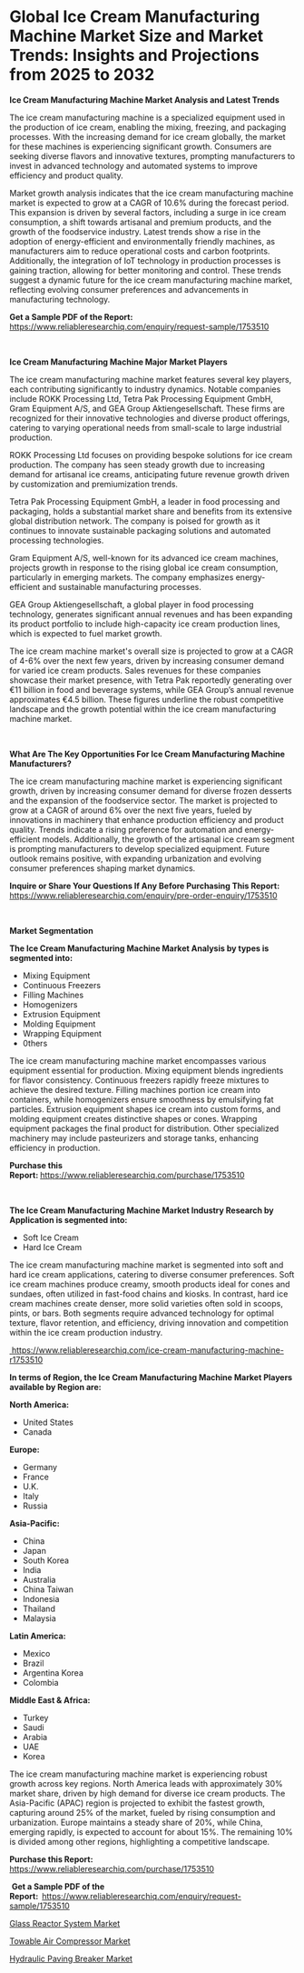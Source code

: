 <p><h1>Global Ice Cream Manufacturing Machine Market Size and Market Trends: Insights and Projections from 2025 to 2032</h1></p><p><strong>Ice Cream Manufacturing Machine Market Analysis and Latest Trends</strong></p>
<p><p>The ice cream manufacturing machine is a specialized equipment used in the production of ice cream, enabling the mixing, freezing, and packaging processes. With the increasing demand for ice cream globally, the market for these machines is experiencing significant growth. Consumers are seeking diverse flavors and innovative textures, prompting manufacturers to invest in advanced technology and automated systems to improve efficiency and product quality.</p><p>Market growth analysis indicates that the ice cream manufacturing machine market is expected to grow at a CAGR of 10.6% during the forecast period. This expansion is driven by several factors, including a surge in ice cream consumption, a shift towards artisanal and premium products, and the growth of the foodservice industry. Latest trends show a rise in the adoption of energy-efficient and environmentally friendly machines, as manufacturers aim to reduce operational costs and carbon footprints. Additionally, the integration of IoT technology in production processes is gaining traction, allowing for better monitoring and control. These trends suggest a dynamic future for the ice cream manufacturing machine market, reflecting evolving consumer preferences and advancements in manufacturing technology.</p></p>
<p><strong>Get a Sample PDF of the Report:&nbsp;</strong> <a href="https://www.reliableresearchiq.com/enquiry/request-sample/1753510?utm_campaign=1088&utm_medium=2&utm_source=Github&utm_content=ia&utm_term=18022025&utm_id=ice-cream-manufacturing-machine">https://www.reliableresearchiq.com/enquiry/request-sample/1753510</a></p>
<p>&nbsp;</p>
<p><strong>Ice Cream Manufacturing Machine Major Market Players</strong></p>
<p><p>The ice cream manufacturing machine market features several key players, each contributing significantly to industry dynamics. Notable companies include ROKK Processing Ltd, Tetra Pak Processing Equipment GmbH, Gram Equipment A/S, and GEA Group Aktiengesellschaft. These firms are recognized for their innovative technologies and diverse product offerings, catering to varying operational needs from small-scale to large industrial production.</p><p>ROKK Processing Ltd focuses on providing bespoke solutions for ice cream production. The company has seen steady growth due to increasing demand for artisanal ice creams, anticipating future revenue growth driven by customization and premiumization trends.</p><p>Tetra Pak Processing Equipment GmbH, a leader in food processing and packaging, holds a substantial market share and benefits from its extensive global distribution network. The company is poised for growth as it continues to innovate sustainable packaging solutions and automated processing technologies. </p><p>Gram Equipment A/S, well-known for its advanced ice cream machines, projects growth in response to the rising global ice cream consumption, particularly in emerging markets. The company emphasizes energy-efficient and sustainable manufacturing processes.</p><p>GEA Group Aktiengesellschaft, a global player in food processing technology, generates significant annual revenues and has been expanding its product portfolio to include high-capacity ice cream production lines, which is expected to fuel market growth.</p><p>The ice cream machine market's overall size is projected to grow at a CAGR of 4-6% over the next few years, driven by increasing consumer demand for varied ice cream products. Sales revenues for these companies showcase their market presence, with Tetra Pak reportedly generating over €11 billion in food and beverage systems, while GEA Group’s annual revenue approximates €4.5 billion. These figures underline the robust competitive landscape and the growth potential within the ice cream manufacturing machine market.</p></p>
<p>&nbsp;</p>
<p><strong>What Are The Key Opportunities For Ice Cream Manufacturing Machine Manufacturers?</strong></p>
<p><p>The ice cream manufacturing machine market is experiencing significant growth, driven by increasing consumer demand for diverse frozen desserts and the expansion of the foodservice sector. The market is projected to grow at a CAGR of around 6% over the next five years, fueled by innovations in machinery that enhance production efficiency and product quality. Trends indicate a rising preference for automation and energy-efficient models. Additionally, the growth of the artisanal ice cream segment is prompting manufacturers to develop specialized equipment. Future outlook remains positive, with expanding urbanization and evolving consumer preferences shaping market dynamics.</p></p>
<p><strong>Inquire or Share Your Questions If Any Before Purchasing This Report:</strong> <a href="https://www.reliableresearchiq.com/enquiry/pre-order-enquiry/1753510?utm_campaign=1088&utm_medium=2&utm_source=Github&utm_content=ia&utm_term=18022025&utm_id=ice-cream-manufacturing-machine">https://www.reliableresearchiq.com/enquiry/pre-order-enquiry/1753510</a></p>
<p>&nbsp;</p>
<p><strong>Market Segmentation</strong></p>
<p><strong>The Ice Cream Manufacturing Machine Market Analysis by types is segmented into:</strong></p>
<p><ul><li>Mixing Equipment</li><li>Continuous Freezers</li><li>Filling Machines</li><li>Homogenizers</li><li>Extrusion Equipment</li><li>Molding Equipment</li><li>Wrapping Equipment</li><li>0thers</li></ul></p>
<p><p>The ice cream manufacturing machine market encompasses various equipment essential for production. Mixing equipment blends ingredients for flavor consistency. Continuous freezers rapidly freeze mixtures to achieve the desired texture. Filling machines portion ice cream into containers, while homogenizers ensure smoothness by emulsifying fat particles. Extrusion equipment shapes ice cream into custom forms, and molding equipment creates distinctive shapes or cones. Wrapping equipment packages the final product for distribution. Other specialized machinery may include pasteurizers and storage tanks, enhancing efficiency in production.</p></p>
<p><strong>Purchase this Report:&nbsp;</strong><a href="https://www.reliableresearchiq.com/purchase/1753510?utm_campaign=1088&utm_medium=2&utm_source=Github&utm_content=ia&utm_term=18022025&utm_id=ice-cream-manufacturing-machine">https://www.reliableresearchiq.com/purchase/1753510</a></p>
<p>&nbsp;</p>
<p><strong>The Ice Cream Manufacturing Machine Market Industry Research by Application is segmented into:</strong></p>
<p><ul><li>Soft Ice Cream</li><li>Hard Ice Cream</li></ul></p>
<p><p>The ice cream manufacturing machine market is segmented into soft and hard ice cream applications, catering to diverse consumer preferences. Soft ice cream machines produce creamy, smooth products ideal for cones and sundaes, often utilized in fast-food chains and kiosks. In contrast, hard ice cream machines create denser, more solid varieties often sold in scoops, pints, or bars. Both segments require advanced technology for optimal texture, flavor retention, and efficiency, driving innovation and competition within the ice cream production industry.</p></p>
<p><a href="https://www.reliableresearchiq.com/ice-cream-manufacturing-machine-r1753510?utm_campaign=1088&utm_medium=2&utm_source=Github&utm_content=ia&utm_term=18022025&utm_id=ice-cream-manufacturing-machine">&nbsp;https://www.reliableresearchiq.com/ice-cream-manufacturing-machine-r1753510</a></p>
<p><strong>In terms of Region, the Ice Cream Manufacturing Machine Market Players available by Region are:</strong></p>
<p>
    <p> <strong> North America: </strong>
        <ul>
            <li>United States</li>
            <li>Canada</li>
        </ul>
        </p> 
    <p> <strong> Europe: </strong>
        <ul>
            <li>Germany</li>
            <li>France</li>
            <li>U.K.</li>
            <li>Italy</li>
            <li>Russia</li>
        </ul>
        </p> 
    <p> <strong> Asia-Pacific: </strong>
        <ul>
            <li>China</li>
            <li>Japan</li>
            <li>South Korea</li>
            <li>India</li>
            <li>Australia</li>
            <li>China Taiwan</li>
            <li>Indonesia</li>
            <li>Thailand</li>
            <li>Malaysia</li>
        </ul>
        </p> 
    <p> <strong> Latin America: </strong>
        <ul>
            <li>Mexico</li>
            <li>Brazil</li>
            <li>Argentina Korea</li>
            <li>Colombia</li>
        </ul>
        </p> 
    <p> <strong> Middle East & Africa: </strong>
        <ul>
            <li>Turkey</li>
            <li>Saudi</li>
            <li>Arabia</li>
            <li>UAE</li>
            <li>Korea</li>
        </ul>
    </p>
    </p>
<p><p>The ice cream manufacturing machine market is experiencing robust growth across key regions. North America leads with approximately 30% market share, driven by high demand for diverse ice cream products. The Asia-Pacific (APAC) region is projected to exhibit the fastest growth, capturing around 25% of the market, fueled by rising consumption and urbanization. Europe maintains a steady share of 20%, while China, emerging rapidly, is expected to account for about 15%. The remaining 10% is divided among other regions, highlighting a competitive landscape.</p></p>
<p><strong>Purchase this Report: </strong><a href="https://www.reliableresearchiq.com/purchase/1753510?utm_campaign=1088&utm_medium=2&utm_source=Github&utm_content=ia&utm_term=18022025&utm_id=ice-cream-manufacturing-machine">https://www.reliableresearchiq.com/purchase/1753510</a></p>
<p>&nbsp;<strong>Get a Sample PDF of the Report:&nbsp;&nbsp;</strong><a href="https://www.reliableresearchiq.com/enquiry/request-sample/1753510?utm_campaign=1088&utm_medium=2&utm_source=Github&utm_content=ia&utm_term=18022025&utm_id=ice-cream-manufacturing-machine">https://www.reliableresearchiq.com/enquiry/request-sample/1753510</a></p>
<p><strong></strong></p>
<p><p><a href="https://github.com/herakterroem/Market-Research-Report-List-1/blob/main/glass-reactor-system-market.md?utm_campaign=1088&utm_medium=2&utm_source=Github&utm_content=ia&utm_term=18022025&utm_id=ice-cream-manufacturing-machine">Glass Reactor System Market</a></p><p><a href="https://github.com/sirayedantte/Market-Research-Report-List-1/blob/main/towable-air-compressor-market.md?utm_campaign=1088&utm_medium=2&utm_source=Github&utm_content=ia&utm_term=18022025&utm_id=ice-cream-manufacturing-machine">Towable Air Compressor Market</a></p><p><a href="https://github.com/armsinwan/Market-Research-Report-List-1/blob/main/hydraulic-paving-breaker-market.md?utm_campaign=1088&utm_medium=2&utm_source=Github&utm_content=ia&utm_term=18022025&utm_id=ice-cream-manufacturing-machine">Hydraulic Paving Breaker Market</a></p></p>